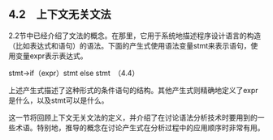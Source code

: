 ## 4.2　上下文无关文法

2.2节中已经介绍了文法的概念。在那里，它用于系统地描述程序设计语言的构造（比如表达式和语句）的语法。下面的产生式使用语法变量stmt来表示语句，使用变量expr表示表达式。

stmt→if（expr）stmt else stmt　（4.4）

上述产生式描述了这种形式的条件语句的结构。其他产生式则精确地定义了expr是什么，以及stmt可以是什么。

这一节将回顾上下文无关文法的定义，并介绍了在讨论语法分析技术时要用到的一些术语。特别地，推导的概念在讨论产生式在分析过程中的应用顺序时非常有用。